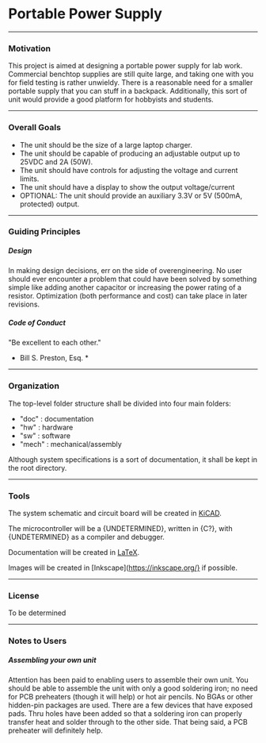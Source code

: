 # Portable Power Supply

---

### Motivation

This project is aimed at designing a portable power supply for lab work. Commercial benchtop supplies are still quite large, and taking one with you for field testing is rather unwieldy. There is a reasonable need for a smaller portable supply that you can stuff in a backpack. Additionally, this sort of unit would provide a good platform for hobbyists and students.

---

### Overall Goals

- The unit should be the size of a large laptop charger.
- The unit should be capable of producing an adjustable output up to 25VDC and 2A (50W).
- The unit should have controls for adjusting the voltage and current limits.
- The unit should have a display to show the output voltage/current
- OPTIONAL: The unit should provide an auxiliary 3.3V or 5V (500mA, protected) output.

---

### Guiding Principles

##### Design

In making design decisions, err on the side of overengineering. No user should ever encounter a problem that could have been solved by something simple like adding another capacitor or increasing the power rating of a resistor. Optimization (both performance and cost) can take place in later revisions.

##### Code of Conduct

"Be excellent to each other."

* Bill S. Preston, Esq. *

---

### Organization

The top-level folder structure shall be divided into four main folders:

- "doc" : documentation
- "hw" : hardware
- "sw" : software
- "mech" : mechanical/assembly

Although system specifications is a sort of documentation, it shall be kept in the root directory.

---

### Tools

The system schematic and circuit board will be created in [KiCAD](https://www.kicad-pcb.org).

The microcontroller will be a {UNDETERMINED}, written in {C?}, with {UNDETERMINED} as a compiler and debugger.

Documentation will be created in [LaTeX](https://www.latex-project.org//).

Images will be created in [Inkscape](https://inkscape.org/} if possible.

---

### License

To be determined

---

### Notes to Users

##### Assembling your own unit

Attention has been paid to enabling users to assemble their own unit. You should be able to assemble the unit with only a good soldering iron; no need for PCB preheaters (though it will help) or hot air pencils. No BGAs or other hidden-pin packages are used. There are a few devices that have exposed pads. Thru holes have been added so that a soldering iron can properly transfer heat and solder through to the other side. That being said, a PCB preheater will definitely help.

